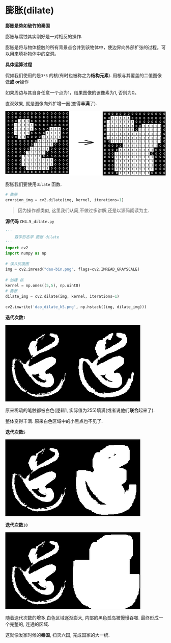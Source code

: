 # 膨胀(dilate)


**膨胀是势如破竹的秦国**

膨胀与腐蚀其实刚好是一对相反的操作.

膨胀是将与物体接触的所有背景点合并到该物体中，使边界向外部扩张的过程。可以用来填补物体中的空洞。

**具体运算过程**

假如我们使用的是`3*3` 的核(有时也被称之为**结构元素**). 用核与其覆盖的二值图像做**或 or**操作

如果周边与其自身任意一个点为1，结果图像的该像素为1, 否则为0。



直观效果, 就是图像向外扩增一圈(变得**丰满**了).

![mor-pri-dilation.gif](./image/mor-pri-dilation.gif)



膨胀我们要使用`dilate` 函数.

```python
# 膨胀
erorsion_img = cv2.dilate(img, kernel, iterations=1)
```

> 因为操作都类似, 这里我们从简,不做过多讲解,还是以源码阅读为主.



**源代码** `CH4.5_dilate.py`

```python
'''
    数学形态学 膨胀 dilate
'''
import cv2
import numpy as np

# 读入灰度图
img = cv2.imread("dao-bin.png", flags=cv2.IMREAD_GRAYSCALE)

# 创建 核
kernel = np.ones((5,5), np.uint8)
# 膨胀
dilate_img = cv2.dilate(img, kernel, iterations=1)

cv2.imwrite('dao_dilate_k5.png', np.hstack((img, dilate_img)))
```



**迭代次数**`1`

![dao_dilate_k5_iter1](./image/dao_dilate_k5_iter1.png)

原来稀疏的笔触都被白色(逻辑1, 实际值为255)填满(或者说他们**联合**起来了). 

整体变得丰满. 原来白色区域中的小黑点也不见了.



**迭代次数**`5`

![dao_dilate_k5_iter5](./image/dao_dilate_k5_iter5.png)



**迭代次数**`10`

![dao_dilate_k5_iter10](./image/dao_dilate_k5_iter10.png)



随着迭代次数的增多,白色区域逐渐膨大, 内部的黑色孤岛被慢慢吞噬. 最终形成一个完整的, 连通的区域. 

这就像发家时候的**秦国**, 扫灭六国, 完成国家的大一统. 
